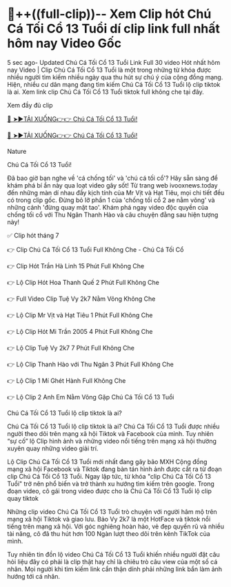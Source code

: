 # 🎥++((full-clip))-- Xem Clip hót Chú Cá Tối Cổ 13 Tuổi dí clip link full nhất hôm nay Video Gốc

5 sec ago- Updated Chú Cá Tối Cổ 13 Tuổi Link Full 30 video Hót nhất hôm nay Video | Clip Chú Cá Tối Cổ 13 Tuổi là một trong những từ khóa được nhiều người tìm kiếm nhiều ngày qua thu hút sự chú ý của cộng đồng mạng. Hiện, nhiều cư dân mạng đang tìm kiếm Chú Cá Tối Cổ 13 Tuổi lộ clip  tiktok là ai. Xem link clip Chú Cá Tối Cổ 13 Tuổi tiktok full không che tại đây.

Xem đầy đủ clip

[🔴 ➤►TẢI XUỐNG👉👉 Chú Cá Tối Cổ 13 Tuổi!](https://ivooxnews.today/link-tran-ha-linh-2k2-full/)

[🔴 ➤►TẢI XUỐNG👉👉 Chú Cá Tối Cổ 13 Tuổi!](https://ivooxnews.today/link-tran-ha-linh-2k2-full/)

Nature

Chú Cá Tối Cổ 13 Tuổi!

Đã bao giờ bạn nghe về 'cá chống tối' và 'chú cá tối cổ'? Hãy sẵn sàng để khám phá bí ẩn này qua loạt video gây sốt! Từ trang web ivooxnews.today đến những màn dí nhau đầy kịch tính của Mr Vịt và Hạt Tiêu, mọi chi tiết đều có trong clip gốc. Đừng bỏ lỡ phần 1 của 'chống tối cổ 2 ae nằm võng' và những cảnh 'đừng quay mặt tao'. Khám phá ngay video độc quyền của chống tối cổ với Thu Ngân Thanh Hào và câu chuyện đằng sau hiện tượng này!

✅ Clip hót tháng 7

👉 Clip Chú Cá Tối Cổ 13 Tuổi Full Không Che - Chú Cá Tối Cổ

👉 Clip Hót Trần Hà Linh 15 Phút Full Không Che

👉 Lộ Clip Hót Hoa Thanh Quế 2 Phút Full Không Che

👉 Full Video Clip Tuệ Vy 2k7 Nằm Võng Không Che

👉 Lộ Clip Mr Vịt và Hạt Tiêu 1 Phút Full Không Che

👉 Lộ Clip Hót Mi Trần 2005 4 Phút Full Không Che

👉 Lộ Clip Tuệ Vy 2k7 7 Phút Full Không Che

👉 Lộ Clip Thanh Hào với Thu Ngân 3 Phút Full Không Che

👉 Lộ Clip 1 Mí Ghét Hành Full Không Che

👉 Lộ Clip 2 Anh Em Nằm Võng Gặp Chú Cá Tối Cổ 13 Tuổi

Chú Cá Tối Cổ 13 Tuổi lộ clip tiktok là ai?

Chú Cá Tối Cổ 13 Tuổi lộ clip tiktok là ai?
Chú Cá Tối Cổ 13 Tuổi được nhiều người theo dõi trên mạng xã hội  Tiktok và Facebook của mình. Tuy nhiên “sự cố” lộ Clip hình ảnh và những  video nổi tiếng trên mạng xã hội thường xuyên quay những video giải trí.

Lộ Clip Chú Cá Tối Cổ 13 Tuổi mới nhất đang gây bão MXH
Cộng đồng mạng xã hội Facebook và Tiktok đang bàn tán hình ảnh được cắt ra từ đoạn clip Chú Cá Tối Cổ 13 Tuổi. Ngay lập tức, từ khóa "clip Chú Cá Tối Cổ 13 Tuổi" trở nên phổ biến và trở thành xu hướng tìm kiếm trên google. Trong đoạn video, cô gái trong video được cho là Chú Cá Tối Cổ 13 Tuổi lộ clip quay tiktok

Những clip video Chú Cá Tối Cổ 13 Tuổi trò chuyện với người hâm mộ trên mạng xã hội Tiktok và giao lưu. Bảo Vy 2k7 là một HotFace và tiktok nổi tiếng trên mạng xã hội. Với góc nghiêng hoàn hảo, vẻ đẹp quyến rũ và nhiều tài năng, cô đã thu hút hơn 100 Ngàn lượt theo dõi trên kênh  TikTok của mình.

Tuy nhiên tin đồn lộ video Chú Cá Tối Cổ 13 Tuổi khiến nhiều người đặt câu hỏi liệu đây có phải là clip thật hay chỉ là chiêu trò câu view của một số cá nhân. Mọi người khi tìm kiếm link cẩn thận dính phải những link bẩn làm ảnh hướng tới cá nhân.
